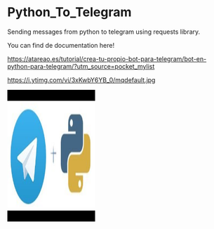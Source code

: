 # Python_To_Telegram
Sending messages from python to telegram using requests library.

You can find de documentation here! 

https://atareao.es/tutorial/crea-tu-propio-bot-para-telegram/bot-en-python-para-telegram/?utm_source=pocket_mylist

https://i.ytimg.com/vi/3xKwbY6YB_0/mqdefault.jpg

<img src="/img/pygram.jpg" alt="Telegram y Python" style="height: 300px; width:200px;"/>

